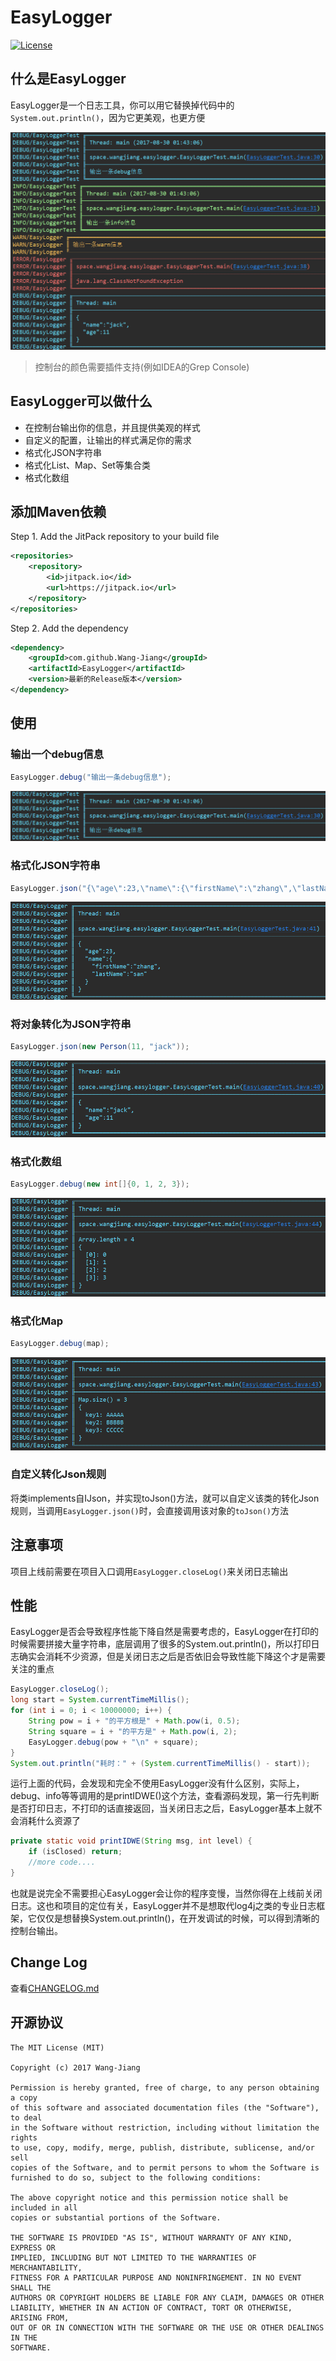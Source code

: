 # EasyLogger

[![License](https://img.shields.io/badge/license-MIT-blue.svg)](http://www.opensource.org/licenses/mit-license.php)

## 什么是EasyLogger
EasyLogger是一个日志工具，你可以用它替换掉代码中的```System.out.println()```，因为它更美观，也更方便
<div align="center">
	<img src="screenshot/screenshot-000.png">
</div>

> 控制台的颜色需要插件支持(例如IDEA的Grep Console)

## EasyLogger可以做什么
* 在控制台输出你的信息，并且提供美观的样式
* 自定义的配置，让输出的样式满足你的需求
* 格式化JSON字符串
* 格式化List、Map、Set等集合类
* 格式化数组

## 添加Maven依赖
Step 1. Add the JitPack repository to your build file
```xml
<repositories>
    <repository>
        <id>jitpack.io</id>
        <url>https://jitpack.io</url>
    </repository>
</repositories>
```
Step 2. Add the dependency
```xml
<dependency>
    <groupId>com.github.Wang-Jiang</groupId>
    <artifactId>EasyLogger</artifactId>
    <version>最新的Release版本</version>
</dependency>
```

## 使用
### 输出一个debug信息
```java
EasyLogger.debug("输出一条debug信息");
```

<div align="center">
	<img src="screenshot/screenshot-001.png">
</div>

### 格式化JSON字符串
```java
EasyLogger.json("{\"age\":23,\"name\":{\"firstName\":\"zhang\",\"lastName\":\"san\"}} ");
```
<div align="center">
	<img src="screenshot/screenshot-002.png">
</div>

### 将对象转化为JSON字符串
```java
EasyLogger.json(new Person(11, "jack"));
```
<div align="center">
	<img src="screenshot/screenshot-003.png">
</div>

### 格式化数组
```java
EasyLogger.debug(new int[]{0, 1, 2, 3});
```
<div align="center">
	<img src="screenshot/screenshot-004.png">
</div>

### 格式化Map
```java
EasyLogger.debug(map);
```
<div align="center">
	<img src="screenshot/screenshot-005.png">
</div>

### 自定义转化Json规则
将类implements自IJson，并实现toJson()方法，就可以自定义该类的转化Json规则，当调用```EasyLogger.json()```时，会直接调用该对象的```toJson()```方法

## 注意事项
项目上线前需要在项目入口调用```EasyLogger.closeLog()```来关闭日志输出

## 性能
EasyLogger是否会导致程序性能下降自然是需要考虑的，EasyLogger在打印的时候需要拼接大量字符串，底层调用了很多的System.out.println()，所以打印日志确实会消耗不少资源，但是关闭日志之后是否依旧会导致性能下降这个才是需要关注的重点

```java
EasyLogger.closeLog();
long start = System.currentTimeMillis();
for (int i = 0; i < 10000000; i++) {
    String pow = i + "的平方根是" + Math.pow(i, 0.5);
    String square = i + "的平方是" + Math.pow(i, 2);
    EasyLogger.debug(pow + "\n" + square);
}
System.out.println("耗时：" + (System.currentTimeMillis() - start));
```
运行上面的代码，会发现和完全不使用EasyLogger没有什么区别，实际上，debug、info等等调用的是printIDWE()这个方法，查看源码发现，第一行先判断是否打印日志，不打印的话直接返回，当关闭日志之后，EasyLogger基本上就不会消耗什么资源了

```java
private static void printIDWE(String msg, int level) {
    if (isClosed) return;
    //more code....
}
```

也就是说完全不需要担心EasyLogger会让你的程序变慢，当然你得在上线前关闭日志。这也和项目的定位有关，EasyLogger并不是想取代log4j之类的专业日志框架，它仅仅是想替换System.out.println()，在开发调试的时候，可以得到清晰的控制台输出。

## Change Log
查看[CHANGELOG.md](CHANGELOG.md)

## 开源协议
    The MIT License (MIT)

    Copyright (c) 2017 Wang-Jiang

    Permission is hereby granted, free of charge, to any person obtaining a copy
    of this software and associated documentation files (the "Software"), to deal
    in the Software without restriction, including without limitation the rights
    to use, copy, modify, merge, publish, distribute, sublicense, and/or sell
    copies of the Software, and to permit persons to whom the Software is
    furnished to do so, subject to the following conditions:

    The above copyright notice and this permission notice shall be included in all
    copies or substantial portions of the Software.

    THE SOFTWARE IS PROVIDED "AS IS", WITHOUT WARRANTY OF ANY KIND, EXPRESS OR
    IMPLIED, INCLUDING BUT NOT LIMITED TO THE WARRANTIES OF MERCHANTABILITY,
    FITNESS FOR A PARTICULAR PURPOSE AND NONINFRINGEMENT. IN NO EVENT SHALL THE
    AUTHORS OR COPYRIGHT HOLDERS BE LIABLE FOR ANY CLAIM, DAMAGES OR OTHER
    LIABILITY, WHETHER IN AN ACTION OF CONTRACT, TORT OR OTHERWISE, ARISING FROM,
    OUT OF OR IN CONNECTION WITH THE SOFTWARE OR THE USE OR OTHER DEALINGS IN THE
    SOFTWARE.